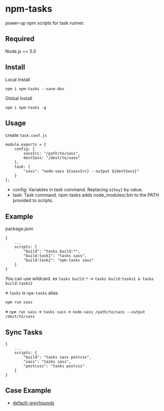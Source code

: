 # npm-tasks

power-up npm scripts for task runner.

## Required

Node.js =< 5.0

## Install

Local Install

```
npm i npm-tasks --save-dev
```

Global Install

```
npm i npm-tasks -g
```

## Usage

create `task.conf.js`

```
module.exports = {
    config: {
        sassSrc: "/path/to/sass",
        destSass: "/dest/to/sass"
    },
    task: {
        "sass": "node-sass ${sassSrc} --output ${destSass}"
    }
};
```

- config: Variables in task command. Replacing `${key}` by value.
- task: Task command. npm-tasks adds node_modules/.bin to the PATH provided to scripts.

## Example

package.json

```
{
    ...
    scripts: {
        "build": "tasks build:*",
        "build:task1": "tasks sass",
        "build:task2": "npm-tasks sass"
    }
}
```

You can use wildcard. ex `tasks build:*` -> `tasks build:tasks1 & tasks build:tasks2`

※ `tasks` is `npm-tasks` alias.

```
npm run sass
```

※ `npm run sass` -> `tasks sass` -> `node-sass /path/to/sass --output /dest/to/sass`

## Sync Tasks

```
{
    ...
    scripts: {
        "build": "tasks sass postcss",
        "sass": "tasks sass",
        "postcsss": "tasks postcss"
    }
}
```

## Case Example

- [default-greyhounds](https://github.com/frontainer/default-greyhounds)